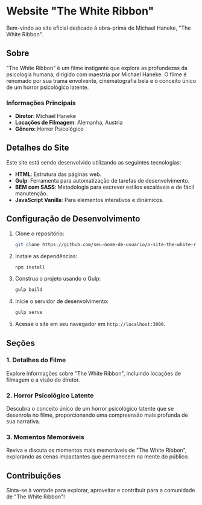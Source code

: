# Website "The White Ribbon"

Bem-vindo ao site oficial dedicado à obra-prima de Michael Haneke, "The White Ribbon".

## Sobre

"The White Ribbon" é um filme instigante que explora as profundezas da psicologia humana, dirigido com maestria por Michael Haneke. O filme é renomado por sua trama envolvente, cinematografia bela e o conceito único de um horror psicológico latente.

### Informações Principais

- **Diretor**: Michael Haneke
- **Locações de Filmagem**: Alemanha, Austria
- **Gênero**: Horror Psicológico

## Detalhes do Site

Este site está sendo desenvolvido utilizando as seguintes tecnologias:

- **HTML**: Estrutura das páginas web.
- **Gulp**: Ferramenta para automatização de tarefas de desenvolvimento.
- **BEM com SASS**: Metodologia para escrever estilos escaláveis e de fácil manutenção.
- **JavaScript Vanilla**: Para elementos interativos e dinâmicos.

## Configuração de Desenvolvimento

1. Clone o repositório:
    ```bash
    git clone https://github.com/seu-nome-de-usuario/o-site-the-white-ribbon.git
    ```

2. Instale as dependências:
    ```bash
    npm install
    ```

3. Construa o projeto usando o Gulp:
    ```bash
    gulp build
    ```

4. Inicie o servidor de desenvolvimento:
    ```bash
    gulp serve
    ```

5. Acesse o site em seu navegador em `http://localhost:3000`.

## Seções

### 1. Detalhes do Filme

Explore informações sobre "The White Ribbon", incluindo locações de filmagem e a visão do diretor.

### 2. Horror Psicológico Latente

Descubra o conceito único de um horror psicológico latente que se desenrola no filme, proporcionando uma compreensão mais profunda de sua narrativa.

### 3. Momentos Memoráveis

Reviva e discuta os momentos mais memoráveis de "The White Ribbon", explorando as cenas impactantes que permanecem na mente do público.

## Contribuições

Sinta-se à vontade para explorar, aproveitar e contribuir para a comunidade de "The White Ribbon"!
